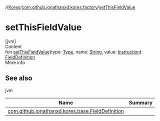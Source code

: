 //[Kores](../index.md)/[com.github.jonathanxd.kores.factory](index.md)/[setThisFieldValue](set-this-field-value.md)



# setThisFieldValue  
[jvm]  
Content  
fun [setThisFieldValue](set-this-field-value.md)(type: [Type](https://docs.oracle.com/javase/8/docs/api/java/lang/reflect/Type.html), name: [String](https://kotlinlang.org/api/latest/jvm/stdlib/kotlin/-string/index.html), value: [Instruction](../com.github.jonathanxd.kores/-instruction/index.md)): [FieldDefinition](../com.github.jonathanxd.kores.base/-field-definition/index.md)  
More info  


## See also  
  
jvm  
  
|  Name|  Summary| 
|---|---|
| <a name="com.github.jonathanxd.kores.factory//setThisFieldValue/#java.lang.reflect.Type#kotlin.String#com.github.jonathanxd.kores.Instruction/PointingToDeclaration/"></a>[com.github.jonathanxd.kores.base.FieldDefinition](../com.github.jonathanxd.kores.base/-field-definition/index.md)| <a name="com.github.jonathanxd.kores.factory//setThisFieldValue/#java.lang.reflect.Type#kotlin.String#com.github.jonathanxd.kores.Instruction/PointingToDeclaration/"></a>
  
  



